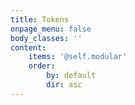 ```yaml
---
title: Tokens
onpage_menu: false
body_classes: ''
content:
    items: '@self.modular'
    order:
        by: default
        dir: asc
---
```

